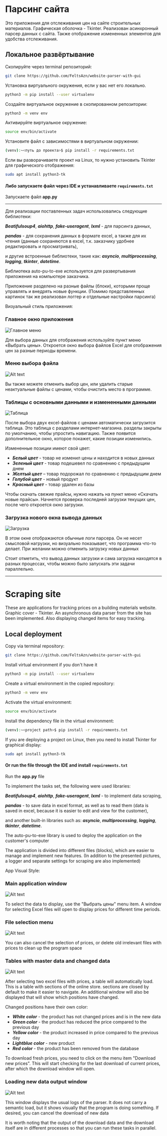 # Парсинг сайта
Это приложения для отслеживания цен на сайте строительных материалов. Графическая оболочка - Tkinter.
Реализован асинхронный парсер данных с сайта.
Также отображение измененных элементов для удобства отслеживания.


## Локальное развёртывание

Скопируйте через terminal репозиторий:
```bash
git clone https://github.com/FeltsAzn/website-parser-with-gui
```

Установка виртуального окружения, если у вас нет его локально.
```bash
python3 -m pip install --user virtualenv
```

Создайте виртуальное окружение в скопированном репозитории:
```bash
python3 -m venv env
```

Активируйте виртуальное окружение:
```bash
source env/bin/activate
```

Установите файл с зависимостями в виртуальном окружении:
```bash
(venv):~<путь до проекта>$ pip install -r requirements.txt
```

Если вы разворачиваете проект на Linux, то нужно установить Tkinter для графического отображения:
```bash
sudo apt install python3-tk
```


#### Либо запускаете файл через IDE и устанавливаете ```requirements.txt```


Запускаете файл **app.py**
__________________________________________________________________________________________________________________________________________________________
 

Для реализации поставленных задач использовались следующие библиотеки:

***Beatifulsoup4***, ***aiohttp***, ***fake-useragent***, ***lxml*** - для парсинга данных,

***pandas*** - для сохранения данных в формате excel, а также для их чтения (данные сохраняются в excel, т.к. заказчику удобнее редактировать и просматривать),

и другие встроенные библиотеки, такие как: ***asyncio***, ***multiprocessing***, ***logging***, ***tkinter***, ***datetime***.

Библиотека auto-pu-to-exe используется для развертывания приложения на компьютере заказчика.

Приложение разделено на разные файлы (блоки), которыми проще управлять и внедрять новые функции.
(Помимо представленных картинок так же реализован логгер и отдельные настройки парсинга)


Визуальный стиль приложения:
### Главное окно приложения
![Главное меню](https://github.com/FeltsAzn/Karat_prices/blob/master/ScreenShots/main_menu.png)

Для выбора данных для отображения используйте пункт меню «Выбрать цены».
Откроется окно выбора файлов Excel для отображения цен за разные периоды времени.

### Меню выбора файла
![Alt text](https://github.com/FeltsAzn/Karat_prices/blob/master/ScreenShots/select_menu_view.png)

Вы также можете отменить выбор цен, или удалить старые неактуальные файлы с ценами, чтобы очистить место в программе.

### Таблицы с основными данными и измененными данными
![Таблица](https://github.com/FeltsAzn/Karat_prices/blob/master/ScreenShots/table_view.png)

После выбора двух excel-файлов с ценами автоматически загрузится таблица. Это таблица с разделами интернет-магазина. разделы закрыты по умолчанию, чтобы упростить навигацию. Также появится дополнительное окно, которое покажет, какие позиции изменились.

Измененные позиции имеют свой цвет:
- ***Белый цвет*** - товар не изменил цены и находится в новых данных
- ***Зеленый цвет*** - товар подешевел по сравнению с предыдущим днем
- ***Желтый цвет*** – товар подорожал по сравнению с предыдущим днем
- ***Голубой цвет*** - новый продукт
- ***Красный цвет*** - товар удален из базы

Чтобы скачать свежие прайсы, нужно нажать на пункт меню «Скачать новые прайсы». Начнется проверка последней загрузки текущих цен, после чего откроется окно загрузки.

### Загрузка нового окна вывода данных
![Загрузка](https://github.com/FeltsAzn/Karat_prices/blob/master/ScreenShots/download_view.png)

В этом окне отображаются обычные логи парсера. Он не несет смысловой нагрузки, но визуально показывает, что программа что-то делает. При желании можно отменить загрузку новых данных

Стоит отметить, что вывод данных загрузки и сама загрузка находятся в разных процессах, чтобы можно было запускать эти задачи параллельно.

________________________________________________________
# Scraping site
These are applications for tracking prices on a building materials website. Graphic cover - Tkinter.
An asynchronous data parser from the site has been implemented.
Also displaying changed items for easy tracking.

## Local deployment

Copy via terminal repository:
```bash
git clone https://github.com/FeltsAzn/website-parser-with-gui
```

Install virtual environment if you don't have it
```bash
python3 -m pip install --user virtualenv
```

Create a virtual environment in the copied repository:
```bash
python3 -m venv env
```

Activate the virtual environment:
```bash
source env/bin/activate
```

Install the dependency file in the virtual environment:
```bash
(venv):~<project path>$ pip install -r requirements.txt
```

If you are deploying a project on Linux, then you need to install Tkinter for graphical display:
```bash
sudo apt install python3-tk
```

#### Or run the file through the IDE and install ```requirements.txt```


Run the **app.py** file


To implement the tasks set, the following were used libraries:

***Beatifulsoup4***, ***aiohttp***, ***fake-useragent***, ***lxml*** - to implement data scraping,

***pandas*** - to save data in excel format, as well as to read them (data is saved in excel, because it is easier to edit and view for the customer),

and another built-in libraries such as: ***asyncio***, ***multiprocessing***, ***logging***, ***tkinter***, ***datetime***.

The auto-pu-to-exe library is used to deploy the application on the customer's computer

The application is divided into different files (blocks), which are easier to manage and implement new features.
(In addition to the presented pictures, a logger and separate settings for scraping are also implemented)


App Visual Style:                                                                                                        
### Main application window                                                            
![Alt text](https://github.com/FeltsAzn/Karat_prices/blob/master/ScreenShots/main_menu.png)

To select the data to display, use the "Выбрать цены" menu item.
A window for selecting Excel files will open to display prices for different time periods. 

### File selection menu                                                            
![Alt text](https://github.com/FeltsAzn/Karat_prices/blob/master/ScreenShots/select_menu_view.png)

You can also cancel the selection of prices, or delete old irrelevant files with prices to clean up the program space

### Tables with master data and changed data                                                            
![Alt text](https://github.com/FeltsAzn/Karat_prices/blob/master/ScreenShots/table_view.png)

After selecting two excel files with prices, a table will automatically load. This is a table with sections of the online store. sections are closed by default to make it easier to navigate. An additional window will also be displayed that will show which positions have changed.

Changed positions have their own color:
- ***White color*** - the product has not changed prices and is in the new data
- ***Green color*** - the product has reduced the price compared to the previous day
- ***Yellow color*** - the product increased in price compared to the previous day
- ***Lightblue color*** - new product
- ***Red color*** - the product has been removed from the database

To download fresh prices, you need to click on the menu item "Download new prices". This will start checking for the last download of current prices, after which the download window will open.

### Loading new data output window                                                            
![Alt text](https://github.com/FeltsAzn/Karat_prices/blob/master/ScreenShots/download_view.png)

This window displays the usual logs of the parser. It does not carry a semantic load, but it shows visually that the program is doing something. If desired, you can cancel the download of new data

It is worth noting that the output of the download data and the download itself are in different processes so that you can run these tasks in parallel.



